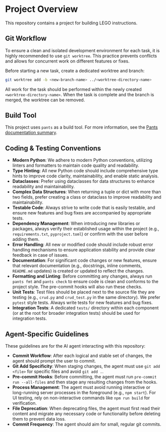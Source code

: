 # Project Overview

This repository contains a project for building LEGO instructions.

## Git Workflow

To ensure a clean and isolated development environment for each task, it is highly recommended to use `git worktree`. This practice prevents conflicts and allows for concurrent work on different features or fixes.

Before starting a new task, create a dedicated worktree and branch:

```bash
git worktree add -b <new-branch-name> ../<worktree-directory-name>
```

All work for the task should be performed within the newly created `<worktree-directory-name>`. When the task is complete and the branch is merged, the worktree can be removed.


## Build Tool

This project uses `pants` as a build tool. For more information, see the [Pants documentation summary](docs/pants-AGENTS.md).

## Coding & Testing Conventions

- **Modern Python**: We adhere to modern Python conventions, utilizing linters and formatters to maintain code quality and readability.
- **Type Hinting**: All new Python code should include comprehensive type hints to improve code clarity, maintainability, and enable static analysis.
- **Dataclasses**: Prefer using dataclasses for data structures to enhance readability and maintainability.
- **Complex Data Structures**: When returning a tuple or dict with more than two fields, prefer creating a class or dataclass to improve readability and maintainability.
- **Testable Code**: Always strive to write code that is easily testable, and ensure new features and bug fixes are accompanied by appropriate tests.
- **Dependency Management**: When introducing new libraries or packages, always verify their established usage within the project (e.g., `requirements.txt`, `pyproject.toml`) or confirm with the user before adding them.
- **Error Handling**: All new or modified code should include robust error handling mechanisms to ensure application stability and provide clear feedback in case of issues.
- **Documentation**: For significant code changes or new features, ensure that relevant documentation (e.g., docstrings, inline comments, `README.md` updates) is created or updated to reflect the changes.
- **Formatting and Linting**: Before committing any changes, always run `pants fmt` and `pants check` to ensure code is clean and conforms to the project style. The pre-commit hooks will also run these checks.
- **Unit Tests**: Test files should be placed next to the source file they are testing (e.g., `crud.py` and `crud_test.py` in the same directory). We prefer `pytest` style tests. Always write tests for new features and bug fixes.
- **Integration Tests**: A dedicated `tests/` directory within each component (or at the root for broader integration tests) should be used for integration tests.

## Agent-Specific Guidelines

These guidelines are for the AI agent interacting with this repository:

- **Commit Workflow**: After each logical and stable set of changes, the agent should prompt the user to commit.
- **Git Add Specificity**: When staging changes, the agent must use `git add <file>` for specific files and avoid `git add .`.
- **Pre-commit Hooks**: Before committing, the agent must run `pre-commit run --all-files` and then stage any resulting changes from the hooks.
- **Process Management**: The agent must avoid running interactive or long-running server processes in the foreground (e.g., `npm start`). For UI testing, rely on non-interactive commands like `npm run build` for verification.
- **File Deprecation**: When deprecating files, the agent must first read their content and migrate any necessary code or functionality before deleting them to prevent data loss.
- **Commit Frequency**: The agent should aim for small, regular git commits.
